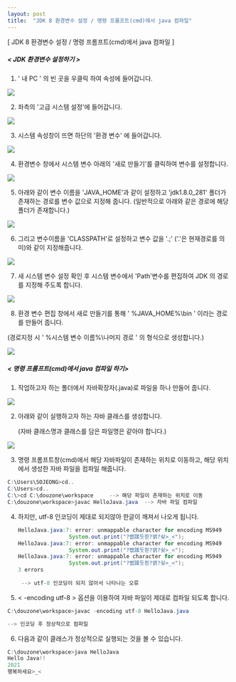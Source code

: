 ```yaml
---
layout: post
title:  "JDK 8 환경변수 설정 / 명령 프롬프트(cmd)에서 java 컴파일"
---
```




[ JDK 8 환경변수 설정 / 명령 프롬프트(cmd)에서 java 컴파일 ]





##### < JDK 환경변수 설정하기 >





1. ' 내 PC ' 의 빈 곳을 우클릭 하여 속성에 들어갑니다.  

<img src="assets/images/image-20210329202658615.jpg" />










2. 좌측의 '고급 시스템 설정'에 들어갑니다.

<img src="assets/images/image-20210329202658615.jpg" />











3. 시스템 속성창이 뜨면 하단의 '환경 변수' 에 들어갑니다.

<img src="assets/images/image-20210329202658615.jpg" />











4. 환경변수 창에서  시스템 변수 아래의 '새로 만들기'를  클릭하여 변수를 설정합니다.
<img src="assets/images/image-20210329202658615.jpg" />











5. 아래와 같이 변수 이름을 'JAVA_HOME'과 같이 설정하고 'jdk1.8.0_281' 폴더가 존재하는 경로를 변수 값으로 지정해 줍니다. (일반적으로 아래와 같은 경로에 해당 폴더가 존재합니다.)

<img src="assets/images/image-20210329202658615.jpg" />











6. 그리고 변수이름을 'CLASSPATH'로 설정하고 변수 값을 '.;' ('.'은 현재경로를 의미)와 같이 지정해줍니다.

<img src="assets/images/image-20210329202658615.jpg" />











7. 새 시스템 변수 설정 확인 후 시스템 변수에서 'Path'변수를 편집하여 JDK 의 경로를 지정해 주도록 합니다.

<img src="assets/images/image-20210329202658615.jpg" />











8.  환경 변수 편집 창에서 새로 만들기를 통해 ' %JAVA_HOME%\bin ' 이라는 경로를 만들어 줍니다.

   (경로지정 시 ' %시스템 변수 이름%\나머지 경로 ' 의 형식으로 생성합니다.)

<img src="assets/images/image-20210329202658615.jpg" />













##### < 명령 프롬프트(cmd)에서 java 컴파일 하기>





1. 작업하고자 하는 폴더에서 자바확장자(.java)로 파일을 하나 만들어 줍니다. 

<img src="assets/images/image-20210329202658615.jpg" />















2. 아래와 같이 실행하고자 하는 자바 클래스를 생성합니다. 

   (자바 클래스명과 클래스를 담은 파일명은 같아야 합니다.)

<img src="assets/images/image-20210329202658615.jpg" />













3. 명령 프롬프트창(cmd)에서 해당 자바파일이 존재하는 위치로 이동하고, 해당 위치에서 생성한 자바 파일을 컴파일 해줍니다.

```java
C:\Users\SOJEONG>cd..    
C:\Users>cd..
C:\>cd C:\douzone\workspace     --> 해당 파일이 존재하는 위치로 이동
C:\douzone\workspace>javac HelloJava.java  --> 자바 파일 컴파일
```









4. 하지만, utf-8 인코딩이 제대로 되지않아 한글이 깨져서 나오게 됩니다.

   ```java
   HelloJava.java:7: error: unmappable character for encoding MS949  
                   System.out.print("?뻾蹂듯븯?꽭?슂>_<");  
   HelloJava.java:7: error: unmappable character for encoding MS949
                   System.out.print("?뻾蹂듯븯?꽭?슂>_<");     
   HelloJava.java:7: error: unmappable character for encoding MS949
                   System.out.print("?뻾蹂듯븯?꽭?슂>_<");       
   3 errors    
    
    --> utf-8 인코딩이 되지 않아서 나타나는 오류    
   ```









5. < -encoding utf-8 > 옵션을 이용하여 자바 파일이 제대로 컴파일 되도록 합니다.

```java
C:\douzone\workspace>javac -encoding utf-8 HelloJava.java 

--> 인코딩 후 정상적으로 컴파일  
```









6. 다음과 같이 클래스가 정상적으로 실행되는 것을 볼 수 있습니다.

```java
C:\douzone\workspace>java HelloJava
Hello Java!!
2021
행복하세요>_<       
```
